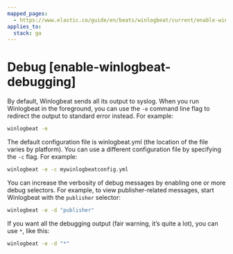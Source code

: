 ```yaml
---
mapped_pages:
  - https://www.elastic.co/guide/en/beats/winlogbeat/current/enable-winlogbeat-debugging.html
applies_to:
  stack: ga
---
```


# Debug [enable-winlogbeat-debugging]

By default, Winlogbeat sends all its output to syslog. When you run Winlogbeat in the foreground, you can use the `-e` command line flag to redirect the output to standard error instead. For example:

```sh
winlogbeat -e
```

The default configuration file is winlogbeat.yml (the location of the file varies by platform). You can use a different configuration file by specifying the `-c` flag. For example:

```sh
winlogbeat -e -c mywinlogbeatconfig.yml
```

You can increase the verbosity of debug messages by enabling one or more debug selectors. For example, to view publisher-related messages, start Winlogbeat with the `publisher` selector:

```sh
winlogbeat -e -d "publisher"
```

If you want all the debugging output (fair warning, it’s quite a lot), you can use `*`, like this:

```sh
winlogbeat -e -d "*"
```

